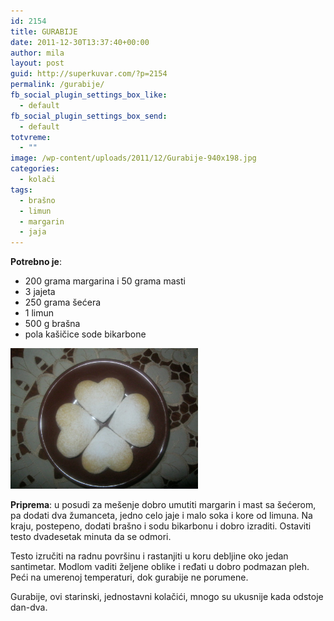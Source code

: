 ```yaml
---
id: 2154
title: GURABIJE
date: 2011-12-30T13:37:40+00:00
author: mila
layout: post
guid: http://superkuvar.com/?p=2154
permalink: /gurabije/
fb_social_plugin_settings_box_like:
  - default
fb_social_plugin_settings_box_send:
  - default
totvreme:
  - ""
image: /wp-content/uploads/2011/12/Gurabije-940x198.jpg
categories:
  - kolači
tags:
  - brašno
  - limun
  - margarin
  - jaja
---
```

**Potrebno je**:

  * 200 grama margarina i 50 grama masti
  * 3 jajeta
  * 250 grama šećera
  * 1 limun
  * 500 g brašna
  * pola kašičice sode bikarbone

<img class="alignnone size-medium wp-image-5484" src="/wp-content/uploads/2011/12/Gurabije-1024x768.jpg" alt="Gurabije" width="300" height="225" /> 

**Priprema**: u posudi za mešenje dobro umutiti margarin i mast sa šećerom, pa dodati dva žumanceta, jedno celo jaje i malo soka i kore od limuna. Na kraju, postepeno, dodati brašno i sodu bikarbonu i dobro izraditi. Ostaviti testo dvadesetak minuta da se odmori.

Testo izručiti na radnu površinu i rastanjiti u koru debljine oko jedan santimetar. Modlom vaditi željene oblike i ređati u dobro podmazan pleh. Peći na umerenoj temperaturi, dok gurabije ne porumene.

Gurabije, ovi starinski, jednostavni kolačići, mnogo su ukusnije kada odstoje dan-dva.
